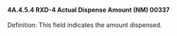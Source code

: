 #### 4A.4.5.4 RXD-4 Actual Dispense Amount (NM) 00337

Definition: This field indicates the amount dispensed.

